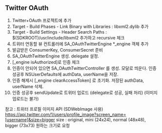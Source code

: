 Twitter OAuth 
---
1. Twitter+OAuth 프로젝트에 추가 
1. Target - Build Phases - Link Binary with Libraries : libxml2.dylib 추가
1. Target - Build Settings - Header Search Paths : $(SDKROOT)/usr/include/libxml2 추가하고 recursive 체크
1. 트위터 연동할 뷰 컨트롤러에 SA_OAuthTwitterEngine *_engine 객체 추가
1. 발급받은 ConsumerKey, ConsumerSecret 준비
1. SA_OAuthTwitterEngine 생성. delegate 설정.
1. [_engine isAuthorized]로 인증 체크
  1. 인증이 안되어 있으면 SA_OAuthTwitterController 를 생성. 모달로 띄운다. 인증 성공후 NSUserDefaults에 authData, userName을 저장.
  1. 인증 해제시 [_engine clearAccessToken] 로 초기화. 저장된 authData, userName 삭제.
1. 인증 성공후 sendUpdate로 트위터 업로드 (delegate로 성공, 실패 처리) (이미지 업로드는 불가)


참고 : 트위터 프로필 이미지 API (SDWebImage 사용)
https://api.twitter.com/1/users/profile_image?screen_name=[username]&size=bigger
size : original, mini (24x24), normal (48x48), bigger (73x73) 원하는 크기로 요청
